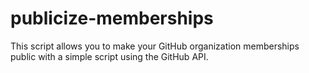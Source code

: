# publicize-memberships
This script allows you to make your GitHub organization memberships public with a simple script using the GitHub API.
